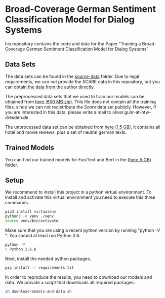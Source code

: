 # Broad-Coverage German Sentiment Classification Model for Dialog Systems

his repository contains the code and data for the Paper "Training a Broad-Coverage German Sentiment Classification Model for Dialog
Systems"

## Data Sets

The data sets can be found in the [source-data](source-data/) folder. Due to legal requirements, we can not provide the SCARE data in this repository, but you can [obtain the data from the author directly](http://www.romanklinger.de/scare/).

The preprocessed data sets that we used to train our models can be obtained from [here (600 MB zip)](https://www2.htw-dresden.de/~guhr/dist/sentiment/no-scare-balanced.zip). This file does not contain all the training files, since we can not redistribute the *Scare* data set publicly. However, if you are interested in this data, please write a mail to oliver.guhr-at-htw-dresden.de.

The unprocessed data set can be obtained from [here (1.5 GB)](https://www2.htw-dresden.de/~guhr/dist/sentiment/no-scare-balanced.zip), it contains all hotel and movie reviews, plus a set of neutral german texts.


## Trained Models

You can find our trained models for FastText and Bert in the [(here 5 GB)](https://www2.htw-dresden.de/~guhr/dist/sentiment/models.zip) folder. 



## Setup

We recommend to install this project in a python virtual environment. To install and activate this virtual environment you need to execute this three commands. 

```bash
pip3 install virtualenv
python3 -m venv ./venv
source venv/bin/activate
```
Make sure that you are using a recent python version by running "python -V ". You should at least run Python 3.6.

```bash
python -V 
> Python 3.6.8
```

Next, install the needed python packages.

```bash
pip install -r requirements.txt
```

In order to reproduce the results, you need to download our models and data. We provide a script that downloads all required packages:

```bash
sh download-models-and-data.sh
```

